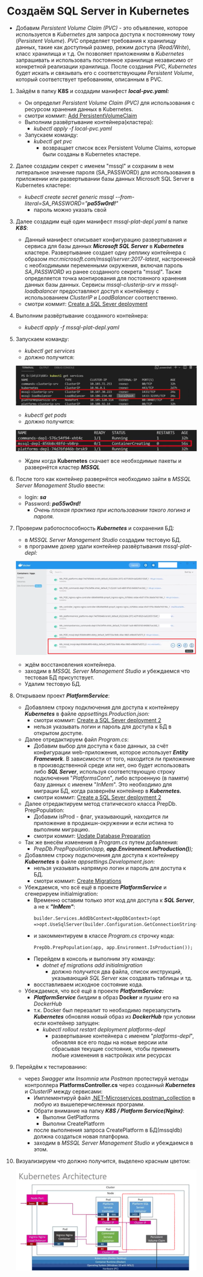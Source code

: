 # Создаём SQL Server in Kubernetes

* Добавим *Persistent Volume Claim (PVC)* - это объявление, которое используется в *Kubernetes* для запроса доступа к постоянному тому (*Persistent Volume*). *PVC* определяет требования к хранилищу данных, такие как доступный размер, режим доступа (*Read/Write*), класс хранилища и т.д. Он позволяет приложениям в *Kubernetes* запрашивать и использовать постоянное хранилище независимо от конкретной реализации хранилища. После создания *PVC*, *Kubernetes* будет искать и связывать его с соответствующим *Persistent* *Volume*, который соответствует требованиям, описанным в PVC.
1. Зайдём в папку **K8S** и создадим манифест ***local-pvc.yaml:***
    * Он определит *Persistent Volume Claim (PVC)* для использования с ресурсом хранения данных в Kubernetes.
    * смотри коммит: [Add PersistentVolumeClaim](https://github.com/STGorbunovDA/.NET-Microservices/commit/3764be93434a38a3d3d7f49021cbf875e705078a)
    * Выполним развёртывание контейнера(кластера):
        * *kubectl apply -f local-pvc.yaml*
    * Запускаем команду:
        * *kubectl get pvc*
            * возвращает список всех Persistent Volume Claims, которые были созданы 
            в Kubernetes кластере.
2. Далее создадим секрет с именем "mssql" и сохраним в нем литеральное значение пароля (SA\_PASSWORD) для использования в приложении или развертывании базы данных Microsoft SQL Server в Kubernetes кластере:
    * *kubectl create secret generic mssql --from-literal=SA\_PASSWORD="***pa55w0rd!***"*
        * пароль можно указать свой
3. Далее создадим ещё один манифест *mssql-plat-depl.yaml* в папке ***K8S***:
    * Данный манифест описывает конфигурацию развертывания и сервиса для базы данных ***Microsoft SQL Server*** в ***Kubernetes*** кластере. Развертывание создает одну реплику контейнера с образом *mcr.microsoft.com/mssql/server:2017-latest*, настроенной с необходимыми переменными окружения, включая пароль *SA\_PASSWORD* из ранее созданного секрета "mssql". Также определяется точка монтирования для постоянного хранения данных базы данных. Сервисы *mssql-clusterip-srv* и *mssql-loadbalancer* предоставляют доступ к контейнеру с использованием *ClusterIP* и *LoadBalancer* соответственно.
    * смотри коммит: [Create a SQL Sever deployment](https://github.com/STGorbunovDA/.NET-Microservices/commit/69c124ff6f3f8c63c15ef535ece2e22a4228838f)
4. Выполним развёртывание созданного контейнера:
    * *kubectl apply -f mssql-plat-depl.yaml*
5. Запускаем команду:
    * *kubectl get services*
    * должно получится:

    ![SQL_Server_in_Kubernetes_26](https://github.com/STGorbunovDA/.NET-Microservices/blob/dev/img/26.png)
    * *kubectl get pods*
    * должно получится:

    ![SQL_Server_in_Kubernetes_27](https://github.com/STGorbunovDA/.NET-Microservices/blob/dev/img/27.png)
    * Ждем когда **Kubernetes** скачает все необходимые пакеты и развернётся кластер ***MSSQL***
6.  После того как контейнер развернётся необходимо зайти в *MSSQL Server Management Studio* ввести:
    * login: ***sa***
    * Password: ***pa55w0rd!***
        * *Очень плохая практика при использовании такого логина и пароля.*
7. Проверим работоспособность ***Kubernetes*** и сохранения БД:
    * в *MSSQL Server Management Studio* создадим тестовую БД.
    * в программе докер удали контейнер развёртывания *mssql-plat-depl:*

    ![SQL_Server_in_Kubernetes_28](https://github.com/STGorbunovDA/.NET-Microservices/blob/dev/img/28.png)

    * ждём восстановления контейнера.
    * заходим в *MSSQL Server Management Studio* и убеждаемся что тестовая БД присутствует.
    * Удалим тестовую БД.
8. Открываем проект ***PlatformService***:
    * Добавляем строку подключения для доступа к контейнеру ***Kubernetes*** в файле *appsettings.Production.json:*
        * смотри коммит: [Create a SQL Sever deployment 2](https://github.com/STGorbunovDA/.NET-Microservices/commit/a48ddbed6741ffd742e1677a50b047a045dd78f0)
        * нельзя указывать логин и пароль для доступа к БД в открытом доступе.
    * Далее отредактируем файл *Program.cs*:
        * Добавим выбор для доступа к базе данных, за счёт конфигурации web-приложения, которое использует ***Entity Framework***. В зависимости от того, находится ли приложение в производственной среде или нет, оно будет использовать либо ***SQL Server***, используя соответствующую строку подключения "*PlatformsConn*", либо встроенную (в памяти) базу данных с именем "*InMem*". Это необходимо для миграции БД, когда развернём контейнер в ***Kubernetes.***
        * смотри коммит: [Create a SQL Sever deployment 2](https://github.com/STGorbunovDA/.NET-Microservices/commit/a48ddbed6741ffd742e1677a50b047a045dd78f0)
    * Далее отредактируем метод статического класса PrepDb. PrepPopulation:
        * Добавим isProd - флаг, указывающий, находится ли приложение в продакшн-окружении и если истина то выполним миграцию.
        * смотри коммит: [Update Database Preparation](https://github.com/STGorbunovDA/.NET-Microservices/commit/8199c2646571dace4d70a56f80098fa69979a169)
    * Так же внесём изменения в *Program.cs* путем добавления:
        * *PrepDb.PrepPopulation(app, **app.Environment.IsProduction()**);*
    * Добавляем строку подключения для доступа к контейнеру ***Kubernetes*** в файле    *appsettings.Development.json:*
        * нельзя указывать напрямую логин и пароль для доступа к БД.
        * смотри коммит: [Create Migrations](https://github.com/STGorbunovDA/.NET-Microservices/commit/c8c2129dfa91a12689a2a68b5639590180b6e283)
    * Убеждаемся, что всё ещё в проекте ***PlatformService*** и сгенерируем initialmigration:
        * Временно оставим только этот код для доступа к ***SQL Server***, а не к ***"InMem"***:     
            ```
            builder.Services.AddDbContext<AppDbContext>(opt =>opt.UseSqlServer(builder.Configuration.GetConnectionString("PlatformsConn")));
            ```
        * и закомментируем в классе *Program.cs* строчку кода:
            ```
            PrepDb.PrepPopulation(app, app.Environment.IsProduction());
            ```
        * Перейдем в консоль и выполним эту команду:
            * *dotnet ef migrations add initialmigration*
                * должно получится два файла, список инструкций, указывающий *SQL Server* как создавать таблицы и тд.
        * восставливаем исходное состояние кода.
    * Убеждаемся, что всё ещё в проекте ***PlatformService:***
        * ***PlatformService*** *билдим* в образ **Docker** и *пушим* его на *DockerHub*
        * т.к. Docker был перезалит то необходимо перезапустить ***Kubernetes*** обновляя новый образ из ***DockerHub*** при условии если контейнер запущен:
            * *kubectl rollout restart deployment platforms-depl*
                * развертывание контейнера с именем "*platforms-depl*", обновляя все его поды на новые версии или сбрасывая текущие состояния, чтобы применить любые изменения в настройках или ресурсах
9. Перейдём к тестированию:
    * через *Swagger* или *Insomnia* или *Postman* протестируй методы контроллера **PlatformsController.cs** через созданный ***Kubernetes*** и *ClusterIP* между сервисами:
        * Имплементируй файл [.NET-Microservices.postman\_collection](https://github.com/STGorbunovDA/.NET-Microservices/tree/dev/postman) в любую из вышеперечисленных программ.
        * Обрати внимание на папку ***K8S / Platform Service(Nginx)***:
            * Выполни GetPlatforms
            * Выполни CreatePlatform
        * после выполнения запроса CreatePlatform в БД(mssqldb) должна создаться новая платформа.
        * заходим в *MSSQL Server Management Studio* и убеждаемся в этом.
10. Визуализируем что должно получится, выделено красным цветом:

     ![SQL_Server_in_Kubernetes_25](https://github.com/STGorbunovDA/.NET-Microservices/blob/dev/img/25.png)
         

